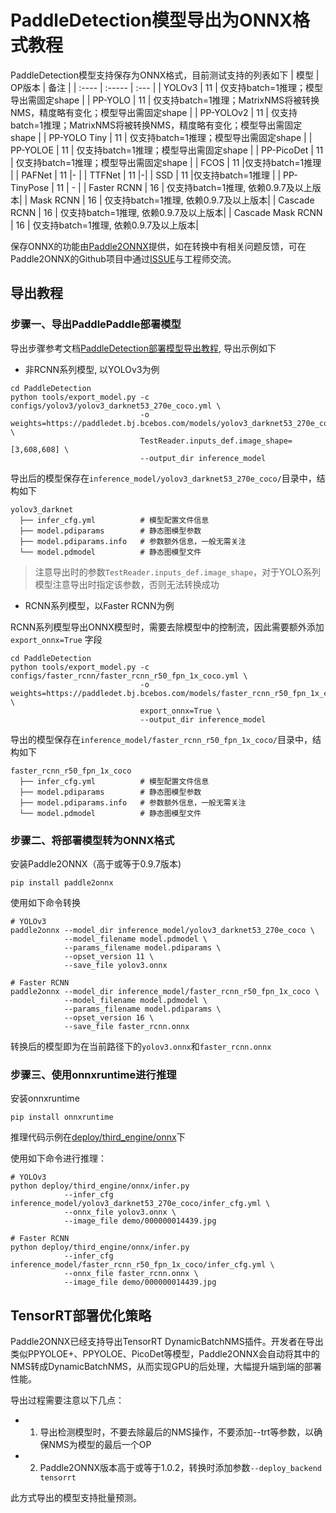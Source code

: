 # PaddleDetection模型导出为ONNX格式教程

PaddleDetection模型支持保存为ONNX格式，目前测试支持的列表如下
| 模型  | OP版本 | 备注 |
| :---- | :----- | :--- |
| YOLOv3 |  11   |  仅支持batch=1推理；模型导出需固定shape |
| PP-YOLO | 11 | 仅支持batch=1推理；MatrixNMS将被转换NMS，精度略有变化；模型导出需固定shape |
| PP-YOLOv2 | 11 | 仅支持batch=1推理；MatrixNMS将被转换NMS，精度略有变化；模型导出需固定shape |
| PP-YOLO Tiny | 11 | 仅支持batch=1推理；模型导出需固定shape |
| PP-YOLOE | 11 | 仅支持batch=1推理；模型导出需固定shape |
| PP-PicoDet | 11 | 仅支持batch=1推理；模型导出需固定shape |
| FCOS | 11 |仅支持batch=1推理 |
| PAFNet | 11 |- |
| TTFNet | 11 |-|
| SSD | 11 |仅支持batch=1推理 |
| PP-TinyPose | 11 | - |
| Faster RCNN | 16 | 仅支持batch=1推理, 依赖0.9.7及以上版本|
| Mask RCNN | 16 | 仅支持batch=1推理, 依赖0.9.7及以上版本|
| Cascade RCNN | 16 | 仅支持batch=1推理, 依赖0.9.7及以上版本|
| Cascade Mask RCNN | 16 | 仅支持batch=1推理, 依赖0.9.7及以上版本|

保存ONNX的功能由[Paddle2ONNX](https://github.com/PaddlePaddle/Paddle2ONNX)提供，如在转换中有相关问题反馈，可在Paddle2ONNX的Github项目中通过[ISSUE](https://github.com/PaddlePaddle/Paddle2ONNX/issues)与工程师交流。

## 导出教程

### 步骤一、导出PaddlePaddle部署模型


导出步骤参考文档[PaddleDetection部署模型导出教程](./EXPORT_MODEL.md), 导出示例如下

- 非RCNN系列模型, 以YOLOv3为例
```
cd PaddleDetection
python tools/export_model.py -c configs/yolov3/yolov3_darknet53_270e_coco.yml \
                             -o weights=https://paddledet.bj.bcebos.com/models/yolov3_darknet53_270e_coco.pdparams \
                             TestReader.inputs_def.image_shape=[3,608,608] \
                             --output_dir inference_model
```
导出后的模型保存在`inference_model/yolov3_darknet53_270e_coco/`目录中，结构如下
```
yolov3_darknet
  ├── infer_cfg.yml          # 模型配置文件信息
  ├── model.pdiparams        # 静态图模型参数
  ├── model.pdiparams.info   # 参数额外信息，一般无需关注
  └── model.pdmodel          # 静态图模型文件
```
> 注意导出时的参数`TestReader.inputs_def.image_shape`，对于YOLO系列模型注意导出时指定该参数，否则无法转换成功

- RCNN系列模型，以Faster RCNN为例

RCNN系列模型导出ONNX模型时，需要去除模型中的控制流，因此需要额外添加`export_onnx=True` 字段
```
cd PaddleDetection
python tools/export_model.py -c configs/faster_rcnn/faster_rcnn_r50_fpn_1x_coco.yml \
                             -o weights=https://paddledet.bj.bcebos.com/models/faster_rcnn_r50_fpn_1x_coco.pdparams \
                             export_onnx=True \
                             --output_dir inference_model
```

导出的模型保存在`inference_model/faster_rcnn_r50_fpn_1x_coco/`目录中，结构如下
```
faster_rcnn_r50_fpn_1x_coco
  ├── infer_cfg.yml          # 模型配置文件信息
  ├── model.pdiparams        # 静态图模型参数
  ├── model.pdiparams.info   # 参数额外信息，一般无需关注
  └── model.pdmodel          # 静态图模型文件
```

### 步骤二、将部署模型转为ONNX格式
安装Paddle2ONNX（高于或等于0.9.7版本)
```
pip install paddle2onnx
```
使用如下命令转换
```
# YOLOv3
paddle2onnx --model_dir inference_model/yolov3_darknet53_270e_coco \
            --model_filename model.pdmodel \
            --params_filename model.pdiparams \
            --opset_version 11 \
            --save_file yolov3.onnx

# Faster RCNN
paddle2onnx --model_dir inference_model/faster_rcnn_r50_fpn_1x_coco \
            --model_filename model.pdmodel \
            --params_filename model.pdiparams \
            --opset_version 16 \
            --save_file faster_rcnn.onnx
```
转换后的模型即为在当前路径下的`yolov3.onnx`和`faster_rcnn.onnx`

### 步骤三、使用onnxruntime进行推理
安装onnxruntime
```
pip install onnxruntime
```
推理代码示例在[deploy/third_engine/onnx](./third_engine/onnx)下

使用如下命令进行推理：
```
# YOLOv3
python deploy/third_engine/onnx/infer.py
            --infer_cfg inference_model/yolov3_darknet53_270e_coco/infer_cfg.yml \
            --onnx_file yolov3.onnx \
            --image_file demo/000000014439.jpg

# Faster RCNN
python deploy/third_engine/onnx/infer.py
            --infer_cfg inference_model/faster_rcnn_r50_fpn_1x_coco/infer_cfg.yml \
            --onnx_file faster_rcnn.onnx \
            --image_file demo/000000014439.jpg
```

## TensorRT部署优化策略

Paddle2ONNX已经支持导出TensorRT DynamicBatchNMS插件。开发者在导出类似PPYOLOE+、PPYOLOE、PicoDet等模型，Paddle2ONNX会自动将其中的NMS转成DynamicBatchNMS，从而实现GPU的后处理，大幅提升端到端的部署性能。

导出过程需要注意以下几点：
- 1. 导出检测模型时，不要去除最后的NMS操作，不要添加--trt等参数，以确保NMS为模型的最后一个OP
- 2. Paddle2ONNX版本高于或等于1.0.2，转换时添加参数`--deploy_backend tensorrt`

此方式导出的模型支持批量预测。
